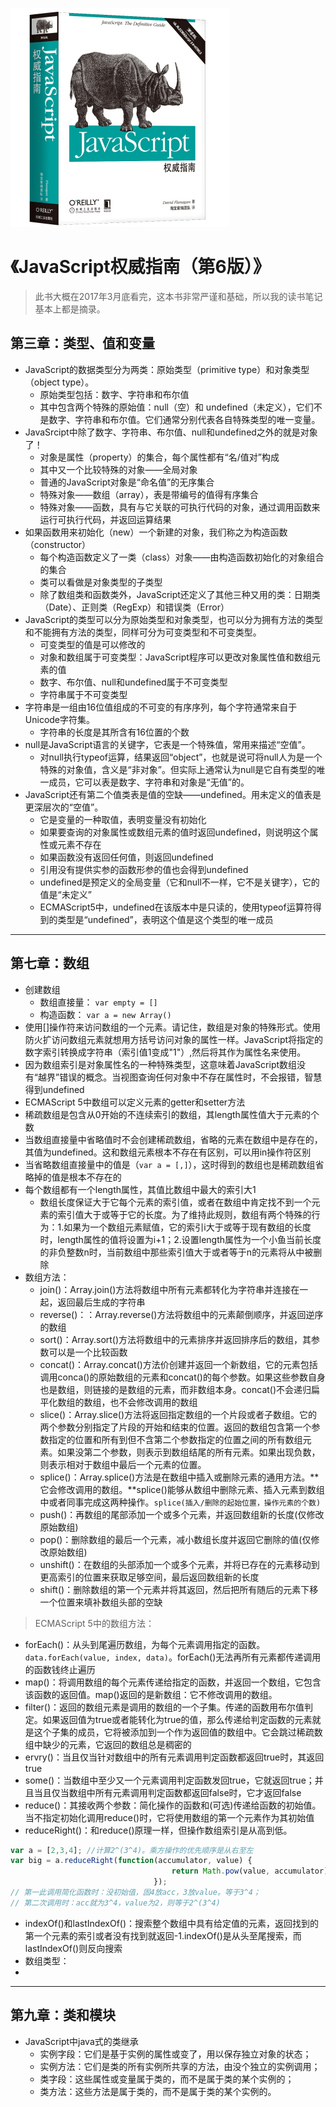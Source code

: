 ![9787111376613](../../../static/img/9787111376613.jpg)

# 《JavaScript权威指南（第6版）》

> 此书大概在2017年3月底看完，这本书非常严谨和基础，所以我的读书笔记基本上都是摘录。

## 第三章：类型、值和变量

- JavaScript的数据类型分为两类：原始类型（primitive type）和对象类型（object type）。
     - 原始类型包括：数字、字符串和布尔值
     - 其中包含两个特殊的原始值：null（空）和 undefined（未定义），它们不是数字、字符串和布尔值。它们通常分别代表各自特殊类型的唯一变量。
 - JavaSrcipt中除了数字、字符串、布尔值、null和undefined之外的就是对象了！
     - 对象是属性（property）的集合，每个属性都有“名/值对”构成
     - 其中又一个比较特殊的对象——全局对象
     - 普通的JavaScript对象是“命名值”的无序集合
     - 特殊对象——数组（array），表是带编号的值得有序集合
     - 特殊对象——函数，具有与它关联的可执行代码的对象，通过调用函数来运行可执行代码，并返回运算结果
 - 如果函数用来初始化（new）一个新建的对象，我们称之为构造函数（constructor）
     - 每个构造函数定义了一类（class）对象——由构造函数初始化的对象组合的集合
     - 类可以看做是对象类型的子类型
     - 除了数组类和函数类外，JavaScript还定义了其他三种又用的类：日期类（Date）、正则类（RegExp）和错误类（Error）
 - JavaScript的类型可以分为原始类型和对象类型，也可以分为拥有方法的类型和不能拥有方法的类型，同样可分为可变类型和不可变类型。
     - 可变类型的值是可以修改的
     - 对象和数组属于可变类型：JavaScript程序可以更改对象属性值和数组元素的值
     - 数字、布尔值、null和undefined属于不可变类型
     - 字符串属于不可变类型
 - 字符串是一组由16位值组成的不可变的有序序列，每个字符通常来自于Unicode字符集。
     - 字符串的长度是其所含有16位置的个数
 - null是JavaScript语言的关键字，它表是一个特殊值，常用来描述“空值”。
     - 对null执行typeof运算，结果返回“object”，也就是说可将null人为是一个特殊的对象值，含义是“非对象”。但实际上通常认为null是它自有类型的唯一成员，它可以表是数字、字符串和对象是“无值”的。
 - JavaScript还有第二个值类表是值的空缺——undefined。用未定义的值表是更深层次的“空值”。
     - 它是变量的一种取值，表明变量没有初始化
     - 如果要查询的对象属性或数组元素的值时返回undefined，则说明这个属性或元素不存在
     - 如果函数没有返回任何值，则返回undefined
     - 引用没有提供实参的函数形参的值也会得到undefined
     - undefined是预定义的全局变量（它和null不一样，它不是关键字），它的值是“未定义”
     - ECMAScript5中，undefined在该版本中是只读的，使用typeof运算符得到的类型是“undefined”，表明这个值是这个类型的唯一成员

----------

## 第七章：数组

- 创建数组
     - 数组直接量： `var empty = []`
     - 构造函数： `var a = new Array()`
 - 使用[]操作符来访问数组的一个元素。请记住，数组是对象的特殊形式。使用防火扩访问数组元素就想用方括号访问对象的属性一样。JavaScript将指定的数字索引转换成字符串（索引值1变成"1"）,然后将其作为属性名来使用。
 - 因为数组索引是对象属性名的一种特殊类型，这意味着JavaScript数组没有“越界”错误的概念。当视图查询任何对象中不存在属性时，不会报错，智慧得到undefined
 - ECMAScript 5中数组可以定义元素的getter和setter方法
 - 稀疏数组是包含从0开始的不连续索引的数组，其length属性值大于元素的个数
 - 当数组直接量中省略值时不会创建稀疏数组，省略的元素在数组中是存在的，其值为undefined。这和数组元素根本不存在有区别，可以用in操作符区别
 - 当省略数组直接量中的值是（`var a = [,]`），这时得到的数组也是稀疏数组省略掉的值是根本不存在的
 - 每个数组都有一个length属性，其值比数组中最大的索引大1
     - 数组长度保证大于它每个元素的索引值，或者在数组中肯定找不到一个元素的索引值大于或等于它的长度。为了维持此规则，数组有两个特殊的行为：1.如果为一个数组元素赋值，它的索引i大于或等于现有数组的长度时，length属性的值将设置为i+1；2.设置length属性为一个小鱼当前长度的非负整数n时，当前数组中那些索引值大于或者等于n的元素将从中被删除
 - 数组方法：
     - join()：Array.join()方法将数组中所有元素都转化为字符串并连接在一起，返回最后生成的字符串
     - reverse()：：Array.reverse()方法将数组中的元素颠倒顺序，并返回逆序的数组
     - sort()：Array.sort()方法将数组中的元素排序并返回排序后的数组，其参数可以是一个比较函数
     - concat()：Array.concat()方法价创建并返回一个新数组，它的元素包括调用conca()的原始数组的元素和concat()的每个参数。如果这些参数自身也是数组，则链接的是数组的元素，而非数组本身。concat()不会递归扁平化数组的数组，也不会修改调用的数组
     - slice()：Array.slice()方法将返回指定数组的一个片段或者子数组。它的两个参数分别指定了片段的开始和结束的位置。返回的数组包含第一个参数指定的位置和所有到但不含第二个参数指定的位置之间的所有数组元素。如果没第二个参数，则表示到数组结尾的所有元素。如果出现负数，则表示相对于数组中最后一个元素的位置。
     - splice()：Array.splice()方法是在数组中插入或删除元素的通用方法。**它会修改调用的数组。**splice()能够从数组中删除元素、插入元素到数组中或者同事完成这两种操作。`splice(插入/删除的起始位置，操作元素的个数)`
     - push()：再数组的尾部添加一个或多个元素，并返回数组新的长度(仅修改原始数组)
     - pop()：删除数组的最后一个元素，减小数组长度并返回它删除的值(仅修改原始数组)
     - unshift()：在数组的头部添加一个或多个元素，并将已存在的元素移动到更高索引的位置来获取足够空间，最后返回数组新的长度
     - shift()：删除数组的第一个元素并将其返回，然后把所有随后的元素下移一个位置来填补数组头部的空缺

> ECMAScript 5中的数组方法：

- forEach()：从头到尾遍历数组，为每个元素调用指定的函数。`data.forEach(value, index, data)`。forEach()无法再所有元素都传递调用的函数钱终止遍历
- map()：将调用数组的每个元素传递给指定的函数，并返回一个数组，它包含该函数的返回值。map()返回的是新数组：它不修改调用的数组。
- filter()：返回的数组元素是调用的数组的一个子集。传递的函数用布尔值判定。如果返回值为true或者能转化为true的值，那么传递给判定函数的元素就是这个子集的成员，它将被添加到一个作为返回值的数组中。它会跳过稀疏数组中缺少的元素，它返回的数组总是稠密的
- ervry()：当且仅当针对数组中的所有元素调用判定函数都返回true时，其返回true
- some()：当数组中至少又一个元素调用判定函数发回true，它就返回true；并且当且仅当数组中所有元素调用判定函数都返回false时，它才返回false
- reduce()：其接收两个参数：简化操作的函数和(可选)传递给函数的初始值。当不指定初始化调用reduce()时，它将使用数组的第一个元素作为其初始值
- reduceRight()：和reduce()原理一样，但操作数组索引是从高到低。

```javascript
var a = [2,3,4]; //计算2^(3^4)。乘方操作的优先顺序是从右至左
var big = a.reduceRight(function(accumulator, value) {
                                    return Math.pow(value, accumulator);
                                });
// 第一此调用简化函数时：没初始值，固4放acc，3放value。等于3^4；
// 第二次调用时：acc就为3^4，value为2，则等于2^(3^4)
```
- indexOf()和lastIndexOf()：搜索整个数组中具有给定值的元素，返回找到的第一个元素的索引或者没有找到就返回-1.indexOf()是从头至尾搜索，而lastIndexOf()则反向搜索
- 数组类型：
- 

----------

## 第九章：类和模块

- JavaScript中java式的类继承
    - 实例字段：它们是基于实例的属性或变了，用以保存独立对象的状态；
    - 实例方法：它们是类的所有实例所共享的方法，由没个独立的实例调用；
    - 类字段：这些属性或变量属于类的，而不是属于类的某个实例的；
    - 类方法：这些方法是属于类的，而不是属于类的某个实例的。


